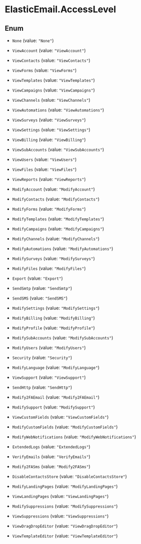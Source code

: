 # ElasticEmail.AccessLevel

## Enum


* `None` (value: `"None"`)

* `ViewAccount` (value: `"ViewAccount"`)

* `ViewContacts` (value: `"ViewContacts"`)

* `ViewForms` (value: `"ViewForms"`)

* `ViewTemplates` (value: `"ViewTemplates"`)

* `ViewCampaigns` (value: `"ViewCampaigns"`)

* `ViewChannels` (value: `"ViewChannels"`)

* `ViewAutomations` (value: `"ViewAutomations"`)

* `ViewSurveys` (value: `"ViewSurveys"`)

* `ViewSettings` (value: `"ViewSettings"`)

* `ViewBilling` (value: `"ViewBilling"`)

* `ViewSubAccounts` (value: `"ViewSubAccounts"`)

* `ViewUsers` (value: `"ViewUsers"`)

* `ViewFiles` (value: `"ViewFiles"`)

* `ViewReports` (value: `"ViewReports"`)

* `ModifyAccount` (value: `"ModifyAccount"`)

* `ModifyContacts` (value: `"ModifyContacts"`)

* `ModifyForms` (value: `"ModifyForms"`)

* `ModifyTemplates` (value: `"ModifyTemplates"`)

* `ModifyCampaigns` (value: `"ModifyCampaigns"`)

* `ModifyChannels` (value: `"ModifyChannels"`)

* `ModifyAutomations` (value: `"ModifyAutomations"`)

* `ModifySurveys` (value: `"ModifySurveys"`)

* `ModifyFiles` (value: `"ModifyFiles"`)

* `Export` (value: `"Export"`)

* `SendSmtp` (value: `"SendSmtp"`)

* `SendSMS` (value: `"SendSMS"`)

* `ModifySettings` (value: `"ModifySettings"`)

* `ModifyBilling` (value: `"ModifyBilling"`)

* `ModifyProfile` (value: `"ModifyProfile"`)

* `ModifySubAccounts` (value: `"ModifySubAccounts"`)

* `ModifyUsers` (value: `"ModifyUsers"`)

* `Security` (value: `"Security"`)

* `ModifyLanguage` (value: `"ModifyLanguage"`)

* `ViewSupport` (value: `"ViewSupport"`)

* `SendHttp` (value: `"SendHttp"`)

* `Modify2FAEmail` (value: `"Modify2FAEmail"`)

* `ModifySupport` (value: `"ModifySupport"`)

* `ViewCustomFields` (value: `"ViewCustomFields"`)

* `ModifyCustomFields` (value: `"ModifyCustomFields"`)

* `ModifyWebNotifications` (value: `"ModifyWebNotifications"`)

* `ExtendedLogs` (value: `"ExtendedLogs"`)

* `VerifyEmails` (value: `"VerifyEmails"`)

* `Modify2FASms` (value: `"Modify2FASms"`)

* `DisableContactsStore` (value: `"DisableContactsStore"`)

* `ModifyLandingPages` (value: `"ModifyLandingPages"`)

* `ViewLandingPages` (value: `"ViewLandingPages"`)

* `ModifySuppressions` (value: `"ModifySuppressions"`)

* `ViewSuppressions` (value: `"ViewSuppressions"`)

* `ViewDragDropEditor` (value: `"ViewDragDropEditor"`)

* `ViewTemplateEditor` (value: `"ViewTemplateEditor"`)


